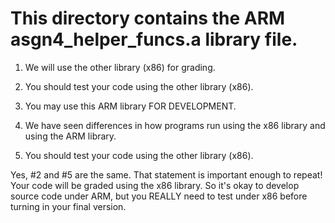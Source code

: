 # This directory contains the ARM asgn4_helper_funcs.a library file.

1. We will use the other library (x86) for grading.

2. You should test your code using the other library (x86).

3. You may use this ARM library FOR DEVELOPMENT.

4. We have seen differences in how programs run using the x86 library and
   using the ARM library.

5. You should test your code using the other library (x86).

Yes, #2 and #5 are the same.  That statement is important enough to repeat!
Your code will be graded using the x86 library.  So it's okay to develop
source code under ARM, but you REALLY need to test under x86 before turning
in your final version.
